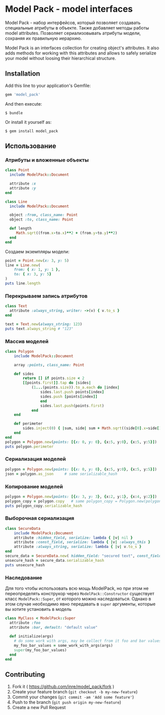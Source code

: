 # Model Pack - model interfaces

Model Pack - набор интерфейсов, который позволяет создавать специальные атрибуты в объекте.
Также добавляет методы работы model attributes. Позволяет сериализовывать атрибуты модели, сохраняя их правильную иерархию.

Model Pack is an interfaces collection for creating object's attributes. It also adds methods for working with this attributes and allows to safely serialize your model without loosing their hierarchical structure.

## Installation

Add this line to your application's Gemfile:

```ruby
gem 'model_pack'
```

And then execute:

    $ bundle

Or install it yourself as:

    $ gem install model_pack

## Использование

### Атрибуты и вложенные объекты

```ruby
class Point
  include ModelPack::Document

  attribute :x
  attribute :y
end

class Line
  include ModelPack::Document

  object :from, class_name: Point
  object :to, class_name: Point

  def length
     Math.sqrt((from.x-to.x)**2 + (from.y-to.y)**2)
  end
end
```

Создаем экземпляры модели:

```ruby
point = Point.new(x: 3, y: 5)
line = Line.new(
	from: { x: 1, y: 1 },
	to: { x: 3, y: 5}
)
puts line.length
```

### Перекрываем запись атрибутов

```ruby
class Text
  attribute :always_string, writer: ->(v) { v.to_s }
end

text = Text.new(always_string: 123)
puts text.always_string # "123"
```

### Массив моделей

```ruby
class Polygon
	include ModelPack::Document

	array :points, class_name: Point

	def sides
		return [] if points.size < 2
		[[points.first]].tap do |sides|
			(1...(points.size)).to_a.each do |index|
				sides.last.push points[index]
				sides.push [points[index]]
      			end
      			sides.last.push(points.first)
    		end
 	end

	def perimeter
		sides.inject(0) { |sum, side| sum + Math.sqrt((side[0].x-side[1].x)**2 + (side[0].y-side[1].y)**2) }
	end
end
polygon = Polygon.new(points: [{x: 0, y: 0}, {x:5, y:0}, {x:5, y:5}])
puts polygon.perimeter
```

### Сериализация моделей

```ruby
polygon = Polygon.new(points: [{x: 0, y: 0}, {x:5, y:0}, {x:5, y:5}])
json = polygon.as_json     # same serializable_hash
```

### Копирование моделей

```ruby
polygon = Polygon.new(points: [{x: 3, y: 3}, {x:2, y:1}, {x:4, y:2}])
polygon_copy = polygon.copy   # same polygon_copy = Polygon.new(polygon.serializable_hash)
puts polygon_copy.serializable_hash
```

### Выборочная сериализация

```ruby
class SecureData
	include ModelPack::Document
	attribute :hidden_field, serialize: lambda { |v| nil }
	attribute :const_field, serialize: lambda { |v| :always_this }
	attribute :always_string, serialize: lambda { |v| v.to_s }
end
secure_data = SecureData.new( hidden_field: "secured text", const_field: :some_value, always_string: 55)
unsecure_hash = secure_data.serializable_hash
puts unsecure_hash
```

### Наследование
Для того чтобы использовать всю мощь ModelPack, но при этом не переопределять конструкор через `ModelPack::Constructor`
существует класс `ModelPack::Super`, от которого можно наследоваться. Однако в этом случае необходимо явно передавать в
`super` аргументы, которые вы хотите установить в модель
```ruby
class MyClass < ModelPack::Super
  attribute :foo
  attribute :bar, default: "default value"
  
  def initialize(args)
    # do some work with args, may be collect from it foo and bar values
    my_foo_bar_values = some_work_with_args(args)
    super(my_foo_bar_values)
  end
end

```
## Contributing

1. Fork it ( https://github.com/inre/model_pack/fork )
2. Create your feature branch (`git checkout -b my-new-feature`)
3. Commit your changes (`git commit -am 'Add some feature'`)
4. Push to the branch (`git push origin my-new-feature`)
5. Create a new Pull Request
